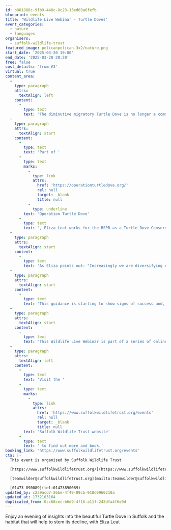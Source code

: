 ```yaml
---
id: b881888c-9fb9-448c-8c23-13ed03a6fefb
blueprint: events
title: 'Wildlife Live Webinar - Turtle Doves'
event_categories:
  - nature
  - languages
organisers:
  - suffolk-wildlife-trust
featured_image: pelicanpelican-3x2/nature.png
start_date: '2025-03-20 19:00'
end_date: '2025-03-20 20:30'
free: false
cost_details: 'from £3'
virtual: true
content_area:
  -
    type: paragraph
    attrs:
      textAlign: left
    content:
      -
        type: text
        text: 'The diminutive migratory Turtle Dove is no longer a common sight during British summers but Operation Turtle Dove and the landowners we work with are working to change that. Turtle Doves need accessible seed and water close to dense thorny nesting habitat to enable them to have more nesting attempts each breeding season. Turtle Doves are ground feeders and need bare ground or low vegetation to be able to land and forage for seed. Tidier landscapes with fewer annual arable plants and less spilt seed means Turtle Doves take longer to get into breeding condition when they arrive back from Africa, where they spend the winter.'
  -
    type: paragraph
    attrs:
      textAlign: start
    content:
      -
        type: text
        text: 'Part of '
      -
        type: text
        marks:
          -
            type: link
            attrs:
              href: 'https://operationturtledove.org/'
              rel: null
              target: _blank
              title: null
          -
            type: underline
        text: 'Operation Turtle Dove'
      -
        type: text
        text: ', Eliza Leat works for the RSPB as a Turtle Dove Conservation Advisor across Suffolk and the Brecks, working with landowners to create more nesting habitat, foraging habitat and ponds to help Turtle Doves and other wildlife thrive.'
  -
    type: paragraph
    attrs:
      textAlign: start
    content:
      -
        type: text
        text: 'As Eliza points out: "Increasingly we are diversifying our guidance so that landowners with woodland, caravan sites, orchards and even large gardens can all play their part in helping Turtle Doves."'
  -
    type: paragraph
    attrs:
      textAlign: start
    content:
      -
        type: text
        text: 'This guidance is starting to show signs of success and, coupled with action to stop unsustainable hunting on their flyway to & from Africa, there is real hope that the Turtle Dove’s characteristic call will once again be a sound of summer in the British countryside. Eliza will share her insights into this beautiful iconic dove, its lifestyle, migratory challenges and what we can do in Suffolk to help boost its numbers'
  -
    type: paragraph
    attrs:
      textAlign: start
    content:
      -
        type: text
        text: "This Wildlife Live Webinar is part of a series of online events on a range of wildlife topics. It is scheduled\_to last approximately one and a half hours, including a presentation plus a questions & answers session. Suffolk Wildlife Trust uses the Zoom platform for its webinars and, when you book, you will receive simple instructions on how to join the event from the comfort of your own\_home. When booking, please input the same email you will be using on the night. Subtitles are available."
  -
    type: paragraph
    attrs:
      textAlign: left
    content:
      -
        type: text
        text: 'Visit the '
      -
        type: text
        marks:
          -
            type: link
            attrs:
              href: 'https://www.suffolkwildlifetrust.org/events'
              rel: null
              target: _blank
              title: null
        text: 'Suffolk Wildlife Trust website'
      -
        type: text
        text: ' to find out more and book.'
booking_link: 'https://www.suffolkwildlifetrust.org/events'
cta: |-
  This event is organised by Suffolk Wildlife Trust

  [https://www.suffolkwildlifetrust.org/](https://www.suffolkwildlifetrust.org/)

  [teamwilder@suffolkwildlifetrust.org](mailto:teamwilder@suffolkwildlifetrust.org)

  [01473 890089](tel:01473890089)
updated_by: c2a9acd7-26be-4f49-89cb-918d0960210a
updated_at: 1732103164
duplicated_from: 0cc68cec-b6d9-4f16-a11f-243dfa4f6e0d
---
```

Enjoy an evening of insights into the beautiful Turtle Dove in Suffolk and the habitat that will help to stem its decline, with Eliza Leat